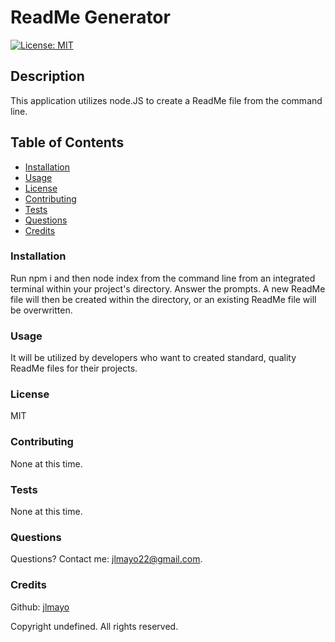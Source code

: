 # ReadMe Generator

  [![License: MIT](https://img.shields.io/badge/License-MIT-yellow.svg)](https://opensource.org/licenses/MIT)
  
  ## Description

  This application utilizes node.JS to create a ReadMe file from the command line.

  ## Table of Contents

  * [Installation](#installation)
  * [Usage](#usage)
  * [License](#license)
  * [Contributing](#contributing)
  * [Tests](#tests)
  * [Questions](#questions)
  * [Credits](#credits)

  ### Installation

  Run npm i and then node index from the command line from an integrated terminal within your project's directory. Answer the prompts. A new ReadMe file will then be created within the directory, or an existing ReadMe file will be overwritten.

  ### Usage

  It will be utilized by developers who want to created standard, quality ReadMe files for their projects.

  ### License
  MIT

  ### Contributing
  None at this time.

  ### Tests
  None at this time.

  ### Questions
   
  Questions? Contact me: jlmayo22@gmail.com.

  ### Credits

  Github: [jlmayo](https://github.com/jlmayo/ReadMe-Generator)

  Copyright undefined. All rights reserved.

